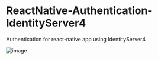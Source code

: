 
# ReactNative-Authentication-IdentityServer4
Authentication for react-native app using IdentityServer4

![image](Screenshots/Login.png)
